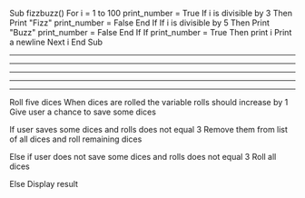 Sub fizzbuzz()
  For i = 1 to 100
    print_number = True
    If i is divisible by 3 Then
      Print "Fizz"
      print_number = False
    End If
    If i is divisible by 5 Then
      Print "Buzz"
      print_number = False
    End If
    If print_number = True Then print i
    Print a newline
  Next i
End Sub


----------------------------------------------------------
----------------------------------------------------------
----------------------------------------------------------
----------------------------------------------------------
----------------------------------------------------------




Roll five dices
When dices are rolled the variable rolls should increase by 1
Give user a chance to save some dices

If user saves some dices and rolls does not equal 3
    Remove them from list of all dices and roll remaining dices

Else if user does not save some dices and rolls does not equal 3
    Roll all dices

Else
    Display result
